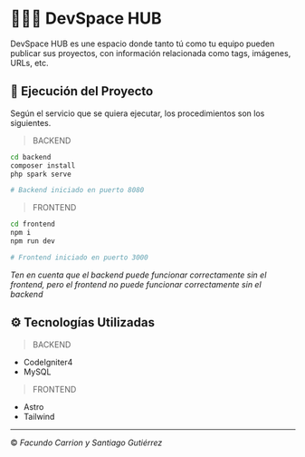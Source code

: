 # 🧑🏻‍💻 DevSpace HUB

DevSpace HUB es une espacio donde tanto tú como tu equipo pueden publicar sus proyectos, con información relacionada como tags, imágenes, URLs, etc.

## 🚀 Ejecución del Proyecto

Según el servicio que se quiera ejecutar, los procedimientos son los siguientes.

> BACKEND

```sh
cd backend
composer install
php spark serve

# Backend iniciado en puerto 8080
```

> FRONTEND
```sh
cd frontend
npm i
npm run dev

# Frontend iniciado en puerto 3000
```

_Ten en cuenta que el backend puede funcionar correctamente sin el frontend, pero el frontend no puede funcionar correctamente sin el backend_



## ⚙️ Tecnologías Utilizadas

> BACKEND

- CodeIgniter4
- MySQL


> FRONTEND

- Astro
- Tailwind

---

&copy; *Facundo Carrion y Santiago Gutiérrez*